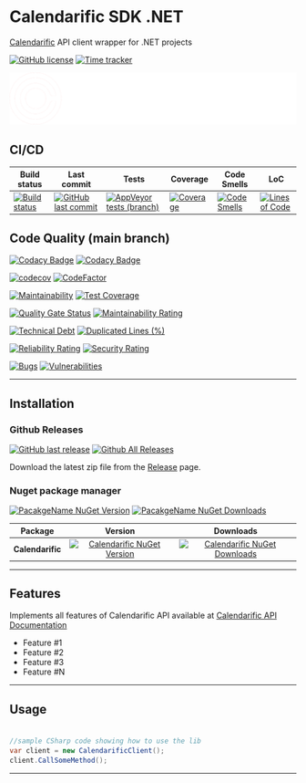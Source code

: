 # Calendarific SDK .NET

[Calendarific](https://calendarific.com/) API client wrapper for .NET projects

[![GitHub license](https://img.shields.io/github/license/guibranco/calendarific-sdk-dotnet)](https://github.com/guibranco/calendarific-sdk-dotnet)
[![Time tracker](https://wakatime.com/badge/github/guibranco/calendarific-sdk-dotnet.svg)](https://wakatime.com/badge/github/guibranco/calendarific-sdk-dotnet)

![API Client Boilerplate](https://raw.githubusercontent.com/guibranco/calendarific-sdk-dotnet/main/logo.png)

## CI/CD

| Build status | Last commit | Tests | Coverage | Code Smells | LoC | 
|--------------|-------------|-------|-------|-------|-------|
| [![Build status](https://ci.appveyor.com/api/projects/status/qnsxp59qjxj7v01b/branch/main?svg=true)](https://ci.appveyor.com/project/guibranco/calendarific-sdk-dotnet/branch/main) | [![GitHub last commit](https://img.shields.io/github/last-commit/guibranco/calendarific-sdk-dotnet/main)](https://github.com/guibranco/calendarific-sdk-dotnet) | [![AppVeyor tests (branch)](https://img.shields.io/appveyor/tests/guibranco/calendarific-sdk-dotnet/main?compact_message)](https://ci.appveyor.com/project/guibranco/calendarific-sdk-dotnet/branch/main/tests) | [![Coverage](https://sonarcloud.io/api/project_badges/measure?project=guibranco_calendarific-sdk-dotnet-dotnet&metric=coverage&branch=main)](https://sonarcloud.io/dashboard?id=guibranco_calendarific-sdk-dotnet-dotnet) | [![Code Smells](https://sonarcloud.io/api/project_badges/measure?project=guibranco_calendarific-sdk-dotnet-dotnet&metric=code_smells&branch=main)](https://sonarcloud.io/dashboard?id=guibranco_calendarific-sdk-dotnet-dotnet) | [![Lines of Code](https://sonarcloud.io/api/project_badges/measure?project=guibranco_calendarific-sdk-dotnet-dotnet&metric=ncloc&branch=main)](https://sonarcloud.io/dashboard?id=guibranco_calendarific-sdk-dotnet-dotnet) | 

## Code Quality (main branch)

[![Codacy Badge](https://app.codacy.com/project/badge/Grade/fc6a4a2383604ccdbe97abafac9cc33f)](https://www.codacy.com/gh/guibranco/calendarific-sdk-dotnet/dashboard?utm_source=github.com&amp;utm_medium=referral&amp;utm_content=gguibranco/calendarific-sdk-dotnet&amp;utm_campaign=Badge_Grade)
[![Codacy Badge](https://app.codacy.com/project/badge/Coverage/fc6a4a2383604ccdbe97abafac9cc33f)](https://www.codacy.com/gh/guibranco/calendarific-sdk-dotnet/dashboard?utm_source=github.com&utm_medium=referral&utm_content=guibranco/calendarific-sdk-dotnet&utm_campaign=Badge_Coverage)

[![codecov](https://codecov.io/gh/guibranco/calendarific-sdk-dotnet/branch/main/graph/badge.svg)](https://codecov.io/gh/guibranco/calendarific-sdk-dotnet)
[![CodeFactor](https://www.codefactor.io/repository/github/guibranco/calendarific-sdk-dotnet/badge)](https://www.codefactor.io/repository/github/guibranco/calendarific-sdk-dotnet)

[![Maintainability](https://api.codeclimate.com/v1/badges/e6dc79615d2bc446f579/maintainability)](https://codeclimate.com/github/guibranco/calendarific-sdk-dotnet/maintainability)
[![Test Coverage](https://api.codeclimate.com/v1/badges/e6dc79615d2bc446f579/test_coverage)](https://codeclimate.com/github/guibranco/calendarific-sdk-dotnet/test_coverage)

[![Quality Gate Status](https://sonarcloud.io/api/project_badges/measure?project=guibranco_calendarific-sdk-dotnet&metric=alert_status)](https://sonarcloud.io/dashboard?id=guibranco_calendarific-sdk-dotnet)
[![Maintainability Rating](https://sonarcloud.io/api/project_badges/measure?project=guibranco_calendarific-sdk-dotnet&metric=sqale_rating)](https://sonarcloud.io/dashboard?id=guibranco_calendarific-sdk-dotnet-dotnet)

[![Technical Debt](https://sonarcloud.io/api/project_badges/measure?project=guibranco_calendarific-sdk-dotnet&metric=sqale_index)](https://sonarcloud.io/dashboard?id=guibranco_calendarific-sdk-dotnet)
[![Duplicated Lines (%)](https://sonarcloud.io/api/project_badges/measure?project=guibranco_calendarific-sdk-dotnet&metric=duplicated_lines_density)](https://sonarcloud.io/dashboard?id=guibranco_calendarific-sdk-dotnet-dotnet)

[![Reliability Rating](https://sonarcloud.io/api/project_badges/measure?project=guibranco_calendarific-sdk-dotnet&metric=reliability_rating)](https://sonarcloud.io/dashboard?id=guibranco_calendarific-sdk-dotnet-dotnet)
[![Security Rating](https://sonarcloud.io/api/project_badges/measure?project=guibranco_calendarific-sdk-dotnet&metric=security_rating)](https://sonarcloud.io/dashboard?id=guibranco_calendarific-sdk-dotnet-dotnet)

[![Bugs](https://sonarcloud.io/api/project_badges/measure?project=guibranco_calendarific-sdk-dotnet&metric=bugs)](https://sonarcloud.io/dashboard?id=guibranco_calendarific-sdk-dotnet)
[![Vulnerabilities](https://sonarcloud.io/api/project_badges/measure?project=guibranco_calendarific-sdk-dotnet&metric=vulnerabilities)](https://sonarcloud.io/dashboard?id=guibranco_calendarific-sdk-dotnet-dotnet)

---

## Installation

### Github Releases

[![GitHub last release](https://img.shields.io/github/release-date/guibranco/calendarific-sdk-dotnet.svg?style=flat)](https://github.com/guibranco/calendarific-sdk-dotnet) [![Github All Releases](https://img.shields.io/github/downloads/guibranco/calendarific-sdk-dotnet/total.svg?style=flat)](https://github.com/guibranco/calendarific-sdk-dotnet)

Download the latest zip file from the [Release](https://github.com/guibranco/calendarific-sdk-dotnet/releases) page.

### Nuget package manager

[![PacakgeName NuGet Version](https://img.shields.io/nuget/v/Calendarific.svg?style=flat)](https://www.nuget.org/packages/Calendarific/)
[![PacakgeName NuGet Downloads](https://img.shields.io/nuget/dt/Calendarific.svg?style=flat)](https://www.nuget.org/packages/Calendarific/)

| Package | Version | Downloads |
|------------------|:-------:|:-------:|
| **Calendarific** | [![Calendarific NuGet Version](https://img.shields.io/nuget/v/Calendarific.svg?style=flat)](https://www.nuget.org/packages/Calendarific/) | [![Calendarific NuGet Downloads](https://img.shields.io/nuget/dt/Calendarific.svg?style=flat)](https://www.nuget.org/packages/Calendarific/) |

---

## Features

Implements all features of Calendarific API available at [Calendarific API Documentation](https://calendarific.com/api-documentation)

-  Feature #1
-  Feature #2
-  Feature #3
-  Feature #N

---

## Usage

```cs

//sample CSharp code showing how to use the lib
var client = new CalendarificClient();
client.CallSomeMethod();

```

---
